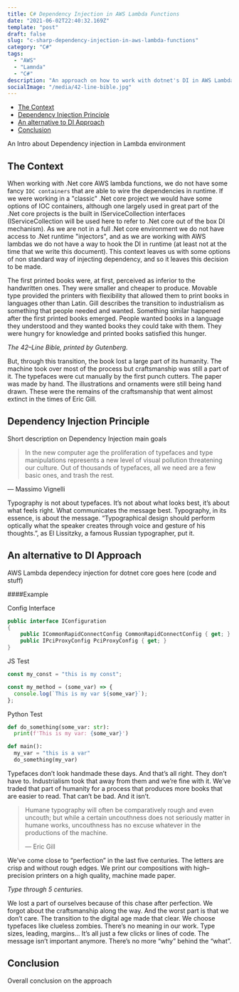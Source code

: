 ```yaml
---
title: C# Dependency Injection in AWS Lambda Functions
date: "2021-06-02T22:40:32.169Z"
template: "post"
draft: false
slug: "c-sharp-dependency-injection-in-aws-lambda-functions"
category: "C#"
tags:
  - "AWS"
  - "Lamnda"
  - "C#"
description: "An approach on how to work with dotnet's DI in AWS Lambda environment."
socialImage: "/media/42-line-bible.jpg"
---
```


- [The Context](#the-context)
- [Dependency Injection Principle](#dependency-injection-principle)
- [An alternative to DI Approach](#an-alternative-to-di-approach)
- [Conclusion](#conclusion)

An Intro about Dependency injection in Lambda environment

## The Context

When working with .Net core AWS lambda functions, we do not have some fancy `IOC containers` that are able to wire the dependencies in runtime.
If we were working in a "classic" .Net core  project we would have some options of IOC containers, although one largely used in great part of the .Net core projects is the built in IServiceCollection interfaces (IServiceCollection will be used here to refer to .Net core out of the box DI mechanism).
As we are not in a full .Net core environment we do not have access to .Net runtime "injectors", and as we are working with AWS lambdas we do not have a way to hook the DI in runtime (at least not at the time that we write this document).
This context leaves us with some options of non standard way of injecting dependency, and so it leaves this decision to be made.

The first printed books were, at first, perceived as inferior to the handwritten ones. They were smaller and cheaper to produce. Movable type provided the printers with flexibility that allowed them to print books in languages other than Latin. Gill describes the transition to industrialism as something that people needed and wanted. Something similar happened after the first printed books emerged. People wanted books in a language they understood and they wanted books they could take with them. They were hungry for knowledge and printed books satisfied this hunger.



*The 42–Line Bible, printed by Gutenberg.*

But, through this transition, the book lost a large part of its humanity. The machine took over most of the process but craftsmanship was still a part of it. The typefaces were cut manually by the first punch cutters. The paper was made by hand. The illustrations and ornaments were still being hand drawn. These were the remains of the craftsmanship that went almost extinct in the times of Eric Gill.

## Dependency Injection Principle

Short description on Dependency Injection main goals

> In the new computer age the proliferation of typefaces and type manipulations represents a new level of visual pollution threatening our culture. Out of thousands of typefaces, all we need are a few basic ones, and trash the rest.
>
— Massimo Vignelli

Typography is not about typefaces. It’s not about what looks best, it’s about what feels right. What communicates the message best. Typography, in its essence, is about the message. “Typographical design should perform optically what the speaker creates through voice and gesture of his thoughts.”, as El Lissitzky, a famous Russian typographer, put it.

## An alternative to DI Approach

AWS Lambda dependecy injection for dotnet core goes here (code and stuff)

####Example

Config Interface
```csharp
public interface IConfiguration
{
    public ICommonRapidConnectConfig CommonRapidConnectConfig { get; }
    public IPciProxyConfig PciProxyConfig { get; }
}
```

JS Test
```javascript
const my_const = "this is my const";

const my_method = (some_var) => {
  console.log(`This is my var ${some_var}`);
};
```

Python Test
```python 
def do_something(some_var: str):
  print(f'This is my var: {some_var}')

def main():
  my_var = "this is a var"
  do_something(my_var)
```


Typefaces don’t look handmade these days. And that’s all right. They don’t have to. Industrialism took that away from them and we’re fine with it. We’ve traded that part of humanity for a process that produces more books that are easier to read. That can’t be bad. And it isn’t.

> Humane typography will often be comparatively rough and even uncouth; but while a certain uncouthness does not seriously matter in humane works, uncouthness has no excuse whatever in the productions of the machine.
>
> — Eric Gill

We’ve come close to “perfection” in the last five centuries. The letters are crisp and without rough edges. We print our compositions with high–precision printers on a high quality, machine made paper.


*Type through 5 centuries.*

We lost a part of ourselves because of this chase after perfection. We forgot about the craftsmanship along the way. And the worst part is that we don’t care. The transition to the digital age made that clear. We choose typefaces like clueless zombies. There’s no meaning in our work. Type sizes, leading, margins… It’s all just a few clicks or lines of code. The message isn’t important anymore. There’s no more “why” behind the “what”.

## Conclusion

Overall conclusion on the approach
